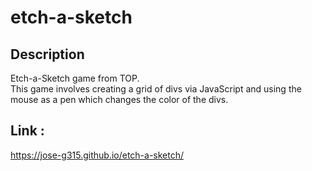 # etch-a-sketch

## Description
Etch-a-Sketch game from TOP.
<br>
This game involves creating a grid of divs via JavaScript and using the mouse as a pen which changes the color of the divs.

## Link :
https://jose-g315.github.io/etch-a-sketch/


